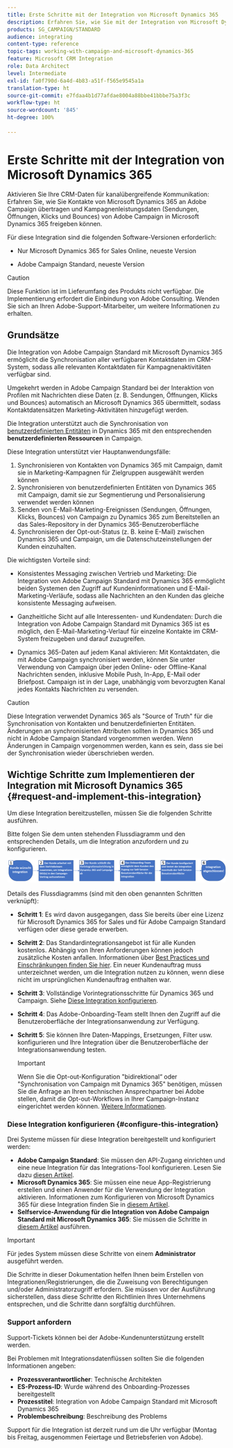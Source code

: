 ```yaml
---
title: Erste Schritte mit der Integration von Microsoft Dynamics 365
description: Erfahren Sie, wie Sie mit der Integration von Microsoft Dynamics 365 beginnen können.
products: SG_CAMPAIGN/STANDARD
audience: integrating
content-type: reference
topic-tags: working-with-campaign-and-microsoft-dynamics-365
feature: Microsoft CRM Integration
role: Data Architect
level: Intermediate
exl-id: fa0f790d-6a4d-4b83-a51f-f565e9545a1a
translation-type: ht
source-git-commit: e7fdaa4b1d77afdae8004a88bbe41bbbe75a3f3c
workflow-type: ht
source-wordcount: '845'
ht-degree: 100%

---
```


# Erste Schritte mit der Integration von Microsoft Dynamics 365

Aktivieren Sie Ihre CRM-Daten für kanalübergreifende Kommunikation: Erfahren Sie, wie Sie Kontakte von Microsoft Dynamics 365 an Adobe Campaign übertragen und Kampagnenleistungsdaten (Sendungen, Öffnungen, Klicks und Bounces) von Adobe Campaign in Microsoft Dynamics 365 freigeben können.

Für diese Integration sind die folgenden Software-Versionen erforderlich:

* Nur Microsoft Dynamics 365 for Sales Online, neueste Version

* Adobe Campaign Standard, neueste Version

>[!CAUTION]
>
>Diese Funktion ist im Lieferumfang des Produkts nicht verfügbar. Die Implementierung erfordert die Einbindung von Adobe Consulting. Wenden Sie sich an Ihren Adobe-Support-Mitarbeiter, um weitere Informationen zu erhalten.


## Grundsätze

Die Integration von Adobe Campaign Standard mit Microsoft Dynamics 365 ermöglicht die Synchronisation aller verfügbaren Kontaktdaten im CRM-System, sodass alle relevanten Kontaktdaten für Kampagnenaktivitäten verfügbar sind.

Umgekehrt werden in Adobe Campaign Standard bei der Interaktion von Profilen mit Nachrichten diese Daten (z. B. Sendungen, Öffnungen, Klicks und Bounces) automatisch an Microsoft Dynamics 365 übermittelt, sodass Kontaktdatensätzen Marketing-Aktivitäten hinzugefügt werden.

Die Integration unterstützt auch die Synchronisation von [benutzerdefinierten Entitäten](../../integrating/using/d365-acs-self-service-app-settings.md) in Dynamics 365 mit den entsprechenden **benutzerdefinierten Ressourcen** in Campaign.

Diese Integration unterstützt vier Hauptanwendungsfälle:

1. Synchronisieren von Kontakten von Dynamics 365 mit Campaign, damit sie in Marketing-Kampagnen für Zielgruppen ausgewählt werden können
1. Synchronisieren von benutzerdefinierten Entitäten von Dynamics 365 mit Campaign, damit sie zur Segmentierung und Personalisierung verwendet werden können
1. Senden von E-Mail-Marketing-Ereignissen (Sendungen, Öffnungen, Klicks, Bounces) von Campaign zu Dynamics 365 zum Bereitstellen an das Sales-Repository in der Dynamics 365-Benutzeroberfläche
1. Synchronisieren der Opt-out-Status (z. B. keine E-Mail) zwischen Dynamics 365 und Campaign, um die Datenschutzeinstellungen der Kunden einzuhalten.

Die wichtigsten Vorteile sind:

* Konsistentes Messaging zwischen Vertrieb und Marketing: Die Integration von Adobe Campaign Standard mit Dynamics 365 ermöglicht beiden Systemen den Zugriff auf Kundeninformationen und E-Mail-Marketing-Verläufe, sodass alle Nachrichten an den Kunden das gleiche konsistente Messaging aufweisen.

* Ganzheitliche Sicht auf alle Interessenten- und Kundendaten: Durch die Integration von Adobe Campaign Standard mit Dynamics 365 ist es möglich, den E-Mail-Marketing-Verlauf für einzelne Kontakte im CRM-System freizugeben und darauf zuzugreifen.

* Dynamics 365-Daten auf jedem Kanal aktivieren: Mit Kontaktdaten, die mit Adobe Campaign synchronisiert werden, können Sie unter Verwendung von Campaign über jeden Online- oder Offline-Kanal Nachrichten senden, inklusive Mobile Push, In-App, E-Mail oder Briefpost. Campaign ist in der Lage, unabhängig vom bevorzugten Kanal jedes Kontakts Nachrichten zu versenden.

>[!CAUTION]
>
>Diese Integration verwendet Dynamics 365 als &quot;Source of Truth&quot; für die Synchronisation von Kontakten und benutzerdefinierten Entitäten.  Änderungen an synchronisierten Attributen sollten in Dynamics 365 und nicht in Adobe Campaign Standard vorgenommen werden.  Wenn Änderungen in Campaign vorgenommen werden, kann es sein, dass sie bei der Synchronisation wieder überschrieben werden.


## Wichtige Schritte zum Implementieren der Integration mit Microsoft Dynamics 365 {#request-and-implement-this-integration}

Um diese Integration bereitzustellen, müssen Sie die folgenden Schritte ausführen.

Bitte folgen Sie dem unten stehenden Flussdiagramm und den entsprechenden Details, um die Integration anzufordern und zu konfigurieren.

![](assets/provisioning-wf.png)

Details des Flussdiagramms (sind mit den oben genannten Schritten verknüpft):

* **Schritt 1**: Es wird davon ausgegangen, dass Sie bereits über eine Lizenz für Microsoft Dynamics 365 for Sales und für Adobe Campaign Standard verfügen oder diese gerade erwerben.
* **Schritt 2**: Das Standardintegrationsangebot ist für alle Kunden kostenlos. Abhängig von Ihren Anforderungen können jedoch zusätzliche Kosten anfallen. Informationen über [Best Practices und Einschränkungen finden Sie hier](../../integrating/using/d365-acs-notices-and-recommendations.md). Ein neuer Kundenauftrag muss unterzeichnet werden, um die Integration nutzen zu können, wenn diese nicht im ursprünglichen Kundenauftrag enthalten war.
* **Schritt 3**: Vollständige Vorintegrationsschritte für Dynamics 365 und Campaign. Siehe [Diese Integration konfigurieren](#configure-this-integration).
* **Schritt 4**: Das Adobe-Onboarding-Team stellt Ihnen den Zugriff auf die Benutzeroberfläche der Integrationsanwendung zur Verfügung.
* **Schritt 5**: Sie können Ihre Daten-Mappings, Ersetzungen, Filter usw. konfigurieren und Ihre Integration über die Benutzeroberfläche der Integrationsanwendung testen.

   >[!IMPORTANT]
   >
   > Wenn Sie die Opt-out-Konfiguration &quot;bidirektional“ oder &quot;Synchronisation von Campaign mit Dynamics 365&quot; benötigen, müssen Sie die Anfrage an Ihren technischen Ansprechpartner bei Adobe stellen, damit die Opt-out-Workflows in Ihrer Campaign-Instanz eingerichtet werden können. [Weitere Informationen](../../integrating/using/d365-acs-notices-and-recommendations.md#opt-out).

### Diese Integration konfigurieren {#configure-this-integration}

Drei Systeme müssen für diese Integration bereitgestellt und konfiguriert werden:

* **Adobe Campaign Standard**: Sie müssen den API-Zugang einrichten und eine neue Integration für das Integrations-Tool konfigurieren. Lesen Sie dazu [diesen Artikel](../../integrating/using/d365-acs-configure-adobe-io.md).
* **Microsoft Dynamics 365**: Sie müssen eine neue App-Registrierung erstellen und einen Anwender für die Verwendung der Integration aktivieren.  Informationen zum Konfigurieren von Microsoft Dynamics 365 für diese Integration finden Sie in [diesem Artikel](../../integrating/using/d365-acs-configure-d365.md).
* **Selfservice-Anwendung für die Integration von Adobe Campaign Standard mit Microsoft Dynamics 365**: Sie müssen die Schritte in [diesem Artikel](../../integrating/using/d365-acs-self-service-app-control-access.md) ausführen.

>[!IMPORTANT]
>
>Für jedes System müssen diese Schritte von einem **Administrator** ausgeführt werden.
>
>Die Schritte in dieser Dokumentation helfen Ihnen beim Erstellen von Integrationen/Registrierungen, die die Zuweisung von Berechtigungen und/oder Administratorzugriff erfordern.  Sie müssen vor der Ausführung sicherstellen, dass diese Schritte den Richtlinien Ihres Unternehmens entsprechen, und die Schritte dann sorgfältig durchführen.


### Support anfordern

Support-Tickets können bei der Adobe-Kundenunterstützung erstellt werden.

Bei Problemen mit Integrationsdatenflüssen sollten Sie die folgenden Informationen angeben:

* **Prozessverantwortlicher**: Technische Architekten
* **ES-Prozess-ID**: Wurde während des Onboarding-Prozesses bereitgestellt
* **Prozesstitel**: Integration von Adobe Campaign Standard mit Microsoft Dynamics 365
* **Problembeschreibung**: Beschreibung des Problems

Support für die Integration ist derzeit rund um die Uhr verfügbar (Montag bis Freitag, ausgenommen Feiertage und Betriebsferien von Adobe).
